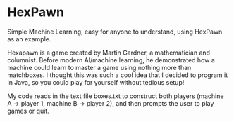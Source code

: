 # HexPawn
Simple Machine Learning, easy for anyone to understand, using HexPawn as an example. 

Hexapawn is a game created by Martin Gardner, a mathematician and columnist. Before modern AI/machine learning, he demonstrated how a machine could learn to master a game using nothing more than matchboxes. I thought this was such a cool idea that I decided to program it in Java, so you could play for yourself without tedious setup!

My code reads in the text file boxes.txt to construct both players (machine A -> player 1, machine B -> player 2), and then prompts the user to play games or quit.
